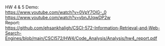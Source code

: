 HW 4 & 5 Demo: <br>
https://www.youtube.com/watch?v=0VpY7OlG-_0 <br>
https://www.youtube.com/watch?v=ybnJUqwDP2w <br>
Report: <br>
https://github.com/ehsankhaligh/CSCI-572-Information-Retrieval-and-Web-Search-Engines/blob/main/CSCI572/HW4/Code_Analysis/Analysis/hw4_report.pdf
